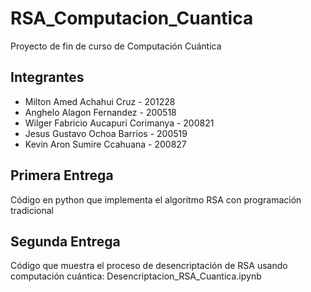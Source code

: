 # RSA_Computacion_Cuantica
Proyecto de fin de curso de Computación Cuántica


## Integrantes
* Milton Amed Achahui Cruz - 201228
* Anghelo Alagon Fernandez - 200518
* Wilger Fabricio Aucapuri Corimanya - 200821
* Jesus Gustavo Ochoa Barrios - 200519
* Kevin Aron Sumire Ccahuana - 200827

## Primera Entrega
Código en python que implementa el algoritmo RSA con programación tradicional

## Segunda Entrega
Código que muestra el proceso de desencriptación de RSA usando computación cuántica:
Desencriptacion_RSA_Cuantica.ipynb
